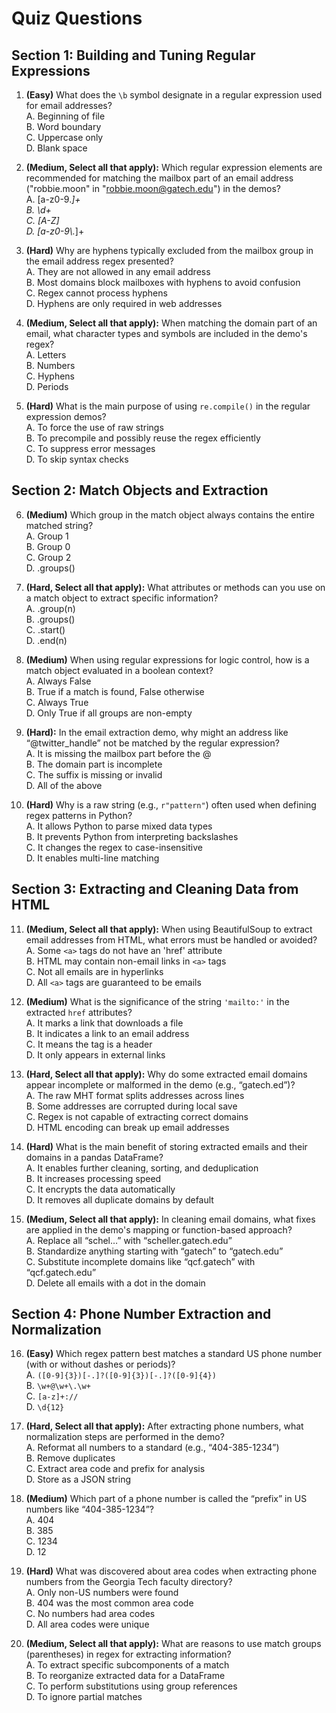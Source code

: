 # Quiz Questions

## Section 1: Building and Tuning Regular Expressions

1. **(Easy)** What does the `\b` symbol designate in a regular expression used for email addresses?  
A. Beginning of file  
B. Word boundary  
C. Uppercase only  
D. Blank space  

2. **(Medium, Select all that apply):** Which regular expression elements are recommended for matching the mailbox part of an email address ("robbie.moon" in "robbie.moon@gatech.edu") in the demos?  
A. [a-z0-9._]+  
B. \d+  
C. [A-Z]  
D. [a-z0-9\\._]+  

3. **(Hard)** Why are hyphens typically excluded from the mailbox group in the email address regex presented?  
A. They are not allowed in any email address  
B. Most domains block mailboxes with hyphens to avoid confusion  
C. Regex cannot process hyphens  
D. Hyphens are only required in web addresses  

4. **(Medium, Select all that apply):** When matching the domain part of an email, what character types and symbols are included in the demo's regex?  
A. Letters  
B. Numbers  
C. Hyphens  
D. Periods  

5. **(Hard)** What is the main purpose of using `re.compile()` in the regular expression demos?  
A. To force the use of raw strings  
B. To precompile and possibly reuse the regex efficiently  
C. To suppress error messages  
D. To skip syntax checks  

## Section 2: Match Objects and Extraction

6. **(Medium)** Which group in the match object always contains the entire matched string?  
A. Group 1  
B. Group 0  
C. Group 2  
D. .groups()  

7. **(Hard, Select all that apply):** What attributes or methods can you use on a match object to extract specific information?  
A. .group(n)  
B. .groups()  
C. .start()  
D. .end(n)  

8. **(Medium)** When using regular expressions for logic control, how is a match object evaluated in a boolean context?  
A. Always False  
B. True if a match is found, False otherwise  
C. Always True  
D. Only True if all groups are non-empty  

9. **(Hard):** In the email extraction demo, why might an address like “@twitter_handle” not be matched by the regular expression?  
A. It is missing the mailbox part before the @  
B. The domain part is incomplete  
C. The suffix is missing or invalid  
D. All of the above  

10. **(Hard)** Why is a raw string (e.g., `r"pattern"`) often used when defining regex patterns in Python?  
A. It allows Python to parse mixed data types  
B. It prevents Python from interpreting backslashes  
C. It changes the regex to case-insensitive  
D. It enables multi-line matching  

## Section 3: Extracting and Cleaning Data from HTML

11. **(Medium, Select all that apply):** When using BeautifulSoup to extract email addresses from HTML, what errors must be handled or avoided?  
A. Some `<a>` tags do not have an 'href' attribute  
B. HTML may contain non-email links in `<a>` tags  
C. Not all emails are in hyperlinks  
D. All `<a>` tags are guaranteed to be emails  

12. **(Medium)** What is the significance of the string `'mailto:'` in the extracted `href` attributes?  
A. It marks a link that downloads a file  
B. It indicates a link to an email address  
C. It means the tag is a header  
D. It only appears in external links  

13. **(Hard, Select all that apply):** Why do some extracted email domains appear incomplete or malformed in the demo (e.g., “gatech.ed”)?  
A. The raw MHT format splits addresses across lines  
B. Some addresses are corrupted during local save  
C. Regex is not capable of extracting correct domains  
D. HTML encoding can break up email addresses  

14. **(Hard)** What is the main benefit of storing extracted emails and their domains in a pandas DataFrame?  
A. It enables further cleaning, sorting, and deduplication  
B. It increases processing speed  
C. It encrypts the data automatically  
D. It removes all duplicate domains by default  

15. **(Medium, Select all that apply):** In cleaning email domains, what fixes are applied in the demo's mapping or function-based approach?  
A. Replace all “schel…” with “scheller.gatech.edu”  
B. Standardize anything starting with “gatech” to “gatech.edu”  
C. Substitute incomplete domains like “qcf.gatech” with “qcf.gatech.edu”  
D. Delete all emails with a dot in the domain  

## Section 4: Phone Number Extraction and Normalization

16. **(Easy)** Which regex pattern best matches a standard US phone number (with or without dashes or periods)?  
A. `([0-9]{3})[-.]?([0-9]{3})[-.]?([0-9]{4})`  
B. `\w+@\w+\.\w+`  
C. `[a-z]+://`  
D. `\d{12}`  

17. **(Hard, Select all that apply):** After extracting phone numbers, what normalization steps are performed in the demo?  
A. Reformat all numbers to a standard (e.g., “404-385-1234”)  
B. Remove duplicates  
C. Extract area code and prefix for analysis  
D. Store as a JSON string  

18. **(Medium)** Which part of a phone number is called the “prefix” in US numbers like “404-385-1234”?  
A. 404  
B. 385  
C. 1234  
D. 12  

19. **(Hard)** What was discovered about area codes when extracting phone numbers from the Georgia Tech faculty directory?  
A. Only non-US numbers were found  
B. 404 was the most common area code  
C. No numbers had area codes  
D. All area codes were unique  

20. **(Medium, Select all that apply):** What are reasons to use match groups (parentheses) in regex for extracting information?  
A. To extract specific subcomponents of a match  
B. To reorganize extracted data for a DataFrame  
C. To perform substitutions using group references  
D. To ignore partial matches  
 